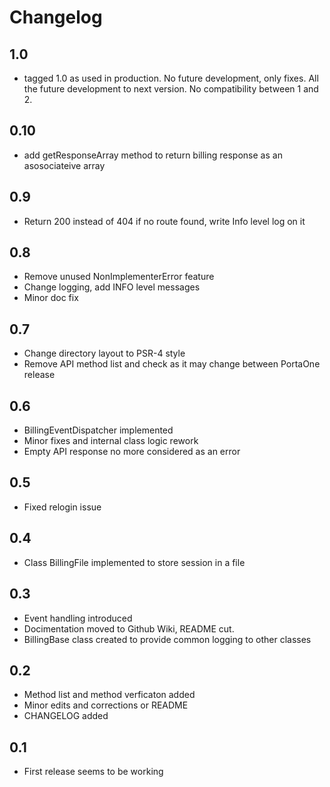 # Changelog

## 1.0
- tagged 1.0 as used in production. No future development, only fixes. All the future development to next version. No compatibility between 1 and 2.

## 0.10
- add getResponseArray method to return billing response as an asosociateive array

## 0.9
- Return 200 instead of 404 if no route found, write Info level log on it

## 0.8
- Remove unused NonImplementerError feature
- Change logging, add INFO level messages
- Minor doc fix

## 0.7
- Change directory layout to PSR-4 style
- Remove API method list and check as it may change between PortaOne release

## 0.6
- BillingEventDispatcher implemented
- Minor fixes and internal class logic rework
- Empty API response no more considered as an error

## 0.5
- Fixed relogin issue

## 0.4
- Class BillingFile implemented to store session in a file

## 0.3
- Event handling introduced
- Docimentation moved to Github Wiki, README cut.
- BillingBase class created to provide common logging to other classes

## 0.2
- Method list and method verficaton added
- Minor edits and corrections or README
- CHANGELOG added

## 0.1
- First release seems to be working